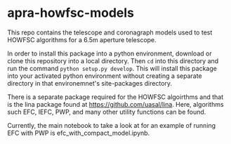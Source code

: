 # apra-howfsc-models
This repo contains the telescope and coronagraph models used to test HOWFSC algorithms for a 6.5m aperture telescope.

In order to install this package into a python environment, download or clone this repository into a local directory. Then `cd` into this directory and run the command `python setup.py develop`. This will install this package into your activated python environment without creating a separate directory in that environemnet's site-packages directory. 

There is a separate package required for the HOWFSC algoirthms and that is the lina package found at https://github.com/uasal/lina. Here, algorithms such EFC, IEFC, PWP, and many other utility functions can be found. 

Currently, the main notebook to take a look at for an example of running EFC with PWP is efc_with_compact_model.ipynb. 





